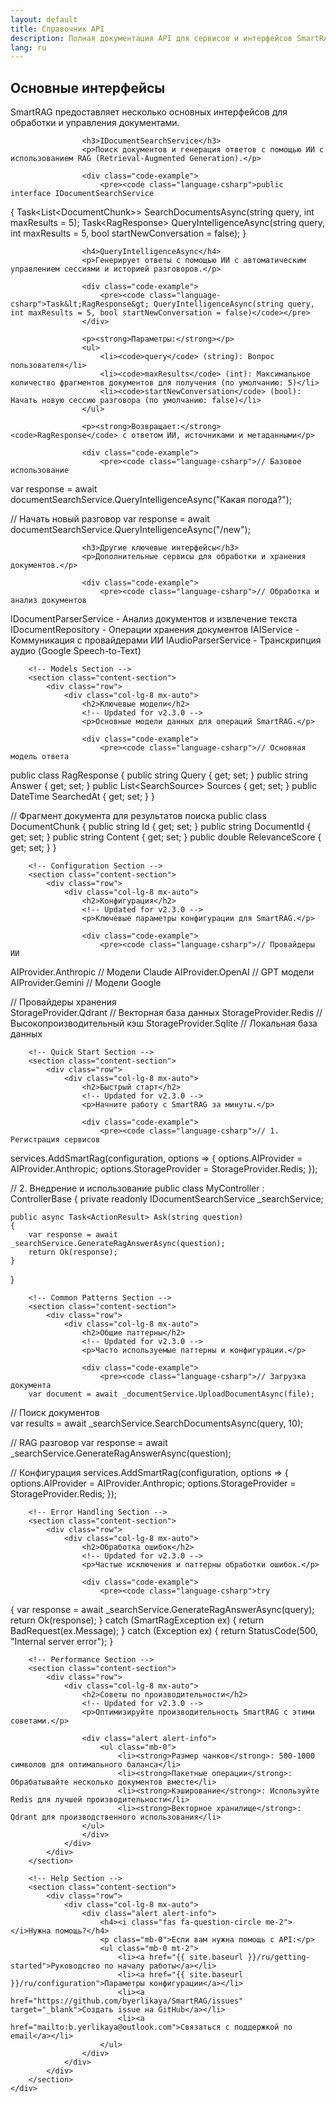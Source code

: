 ```yaml
---
layout: default
title: Справочник API
description: Полная документация API для сервисов и интерфейсов SmartRAG
lang: ru
---
```


<div class="page-content">
    <div class="container">
        <!-- Core Interfaces Section -->
        <section class="content-section">
            <div class="row">
                <div class="col-lg-8 mx-auto">
                    <h2>Основные интерфейсы</h2>
                    <!-- Updated for v2.3.0 -->
                    <p>SmartRAG предоставляет несколько основных интерфейсов для обработки и управления документами.</p>
                    
                    <h3>IDocumentSearchService</h3>
                    <p>Поиск документов и генерация ответов с помощью ИИ с использованием RAG (Retrieval-Augmented Generation).</p>
                    
                    <div class="code-example">
                        <pre><code class="language-csharp">public interface IDocumentSearchService
{
    Task&lt;List&lt;DocumentChunk&gt;&gt; SearchDocumentsAsync(string query, int maxResults = 5);
    Task&lt;RagResponse&gt; QueryIntelligenceAsync(string query, int maxResults = 5, bool startNewConversation = false);
}</code></pre>
                    </div>

                    <h4>QueryIntelligenceAsync</h4>
                    <p>Генерирует ответы с помощью ИИ с автоматическим управлением сессиями и историей разговоров.</p>
                    
                    <div class="code-example">
                        <pre><code class="language-csharp">Task&lt;RagResponse&gt; QueryIntelligenceAsync(string query, int maxResults = 5, bool startNewConversation = false)</code></pre>
                    </div>

                    <p><strong>Параметры:</strong></p>
                    <ul>
                        <li><code>query</code> (string): Вопрос пользователя</li>
                        <li><code>maxResults</code> (int): Максимальное количество фрагментов документов для получения (по умолчанию: 5)</li>
                        <li><code>startNewConversation</code> (bool): Начать новую сессию разговора (по умолчанию: false)</li>
                    </ul>
                    
                    <p><strong>Возвращает:</strong> <code>RagResponse</code> с ответом ИИ, источниками и метаданными</p>
                    
                    <div class="code-example">
                        <pre><code class="language-csharp">// Базовое использование
var response = await documentSearchService.QueryIntelligenceAsync("Какая погода?");

// Начать новый разговор
var response = await documentSearchService.QueryIntelligenceAsync("/new");</code></pre>
                    </div>

                    <h3>Другие ключевые интерфейсы</h3>
                    <p>Дополнительные сервисы для обработки и хранения документов.</p>
                    
                    <div class="code-example">
                        <pre><code class="language-csharp">// Обработка и анализ документов
IDocumentParserService - Анализ документов и извлечение текста
IDocumentRepository - Операции хранения документов
IAIService - Коммуникация с провайдерами ИИ
IAudioParserService - Транскрипция аудио (Google Speech-to-Text)</code></pre>
                    </div>
                </div>
            </div>
        </section>

        <!-- Models Section -->
        <section class="content-section">
            <div class="row">
                <div class="col-lg-8 mx-auto">
                    <h2>Ключевые модели</h2>
                    <!-- Updated for v2.3.0 -->
                    <p>Основные модели данных для операций SmartRAG.</p>
                    
                    <div class="code-example">
                        <pre><code class="language-csharp">// Основная модель ответа
public class RagResponse
{
    public string Query { get; set; }
    public string Answer { get; set; }
    public List&lt;SearchSource&gt; Sources { get; set; }
    public DateTime SearchedAt { get; set; }
}

// Фрагмент документа для результатов поиска
public class DocumentChunk
{
    public string Id { get; set; }
    public string DocumentId { get; set; }
    public string Content { get; set; }
    public double RelevanceScore { get; set; }
}</code></pre>
                    </div>
                </div>
            </div>
        </section>

        <!-- Configuration Section -->
        <section class="content-section">
            <div class="row">
                <div class="col-lg-8 mx-auto">
                    <h2>Конфигурация</h2>
                    <!-- Updated for v2.3.0 -->
                    <p>Ключевые параметры конфигурации для SmartRAG.</p>
                    
                    <div class="code-example">
                        <pre><code class="language-csharp">// Провайдеры ИИ
AIProvider.Anthropic    // Модели Claude
AIProvider.OpenAI       // GPT модели
AIProvider.Gemini       // Модели Google

// Провайдеры хранения  
StorageProvider.Qdrant  // Векторная база данных
StorageProvider.Redis   // Высокопроизводительный кэш
StorageProvider.Sqlite  // Локальная база данных</code></pre>
                    </div>
                </div>
            </div>
        </section>

        <!-- Quick Start Section -->
        <section class="content-section">
            <div class="row">
                <div class="col-lg-8 mx-auto">
                    <h2>Быстрый старт</h2>
                    <!-- Updated for v2.3.0 -->
                    <p>Начните работу с SmartRAG за минуты.</p>
                    
                    <div class="code-example">
                        <pre><code class="language-csharp">// 1. Регистрация сервисов
services.AddSmartRag(configuration, options =>
{
    options.AIProvider = AIProvider.Anthropic;
    options.StorageProvider = StorageProvider.Redis;
});

// 2. Внедрение и использование
public class MyController : ControllerBase
{
    private readonly IDocumentSearchService _searchService;
    
    public async Task<ActionResult> Ask(string question)
    {
        var response = await _searchService.GenerateRagAnswerAsync(question);
        return Ok(response);
    }
}</code></pre>
                    </div>
                </div>
            </div>
        </section>

        <!-- Common Patterns Section -->
        <section class="content-section">
            <div class="row">
                <div class="col-lg-8 mx-auto">
                    <h2>Общие паттерны</h2>
                    <!-- Updated for v2.3.0 -->
                    <p>Часто используемые паттерны и конфигурации.</p>
                    
                    <div class="code-example">
                        <pre><code class="language-csharp">// Загрузка документа
        var document = await _documentService.UploadDocumentAsync(file);

// Поиск документов  
var results = await _searchService.SearchDocumentsAsync(query, 10);

// RAG разговор
var response = await _searchService.GenerateRagAnswerAsync(question);

// Конфигурация
services.AddSmartRag(configuration, options =>
{
    options.AIProvider = AIProvider.Anthropic;
    options.StorageProvider = StorageProvider.Redis;
});</code></pre>
                    </div>
                </div>
            </div>
        </section>

        <!-- Error Handling Section -->
        <section class="content-section">
            <div class="row">
                <div class="col-lg-8 mx-auto">
                    <h2>Обработка ошибок</h2>
                    <!-- Updated for v2.3.0 -->
                    <p>Частые исключения и паттерны обработки ошибок.</p>
                    
                    <div class="code-example">
                        <pre><code class="language-csharp">try
{
    var response = await _searchService.GenerateRagAnswerAsync(query);
    return Ok(response);
}
catch (SmartRagException ex)
{
    return BadRequest(ex.Message);
}
catch (Exception ex)
{
    return StatusCode(500, "Internal server error");
}</code></pre>
                    </div>
                </div>
            </div>
        </section>

        <!-- Performance Section -->
        <section class="content-section">
            <div class="row">
                <div class="col-lg-8 mx-auto">
                    <h2>Советы по производительности</h2>
                    <!-- Updated for v2.3.0 -->
                    <p>Оптимизируйте производительность SmartRAG с этими советами.</p>
                    
                    <div class="alert alert-info">
                        <ul class="mb-0">
                            <li><strong>Размер чанков</strong>: 500-1000 символов для оптимального баланса</li>
                            <li><strong>Пакетные операции</strong>: Обрабатывайте несколько документов вместе</li>
                            <li><strong>Кэширование</strong>: Используйте Redis для лучшей производительности</li>
                            <li><strong>Векторное хранилище</strong>: Qdrant для производственного использования</li>
                    </ul>
                    </div>
                </div>
            </div>
        </section>

        <!-- Help Section -->
        <section class="content-section">
            <div class="row">
                <div class="col-lg-8 mx-auto">
                    <div class="alert alert-info">
                        <h4><i class="fas fa-question-circle me-2"></i>Нужна помощь?</h4>
                        <p class="mb-0">Если вам нужна помощь с API:</p>
                        <ul class="mb-0 mt-2">
                            <li><a href="{{ site.baseurl }}/ru/getting-started">Руководство по началу работы</a></li>
                            <li><a href="{{ site.baseurl }}/ru/configuration">Параметры конфигурации</a></li>
                            <li><a href="https://github.com/byerlikaya/SmartRAG/issues" target="_blank">Создать issue на GitHub</a></li>
                            <li><a href="mailto:b.yerlikaya@outlook.com">Связаться с поддержкой по email</a></li>
                        </ul>
                    </div>
                </div>
            </div>
        </section>
    </div>
</div>
